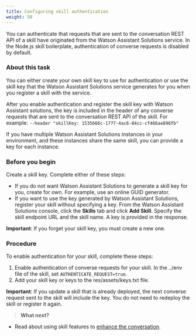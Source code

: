```yaml
---
title: Configuring skill authentication
weight: 50
---
```

You can authenticate that requests that are sent to the conversation REST API of a skill have originated from the Watson Assistant Solutions service.  In the Node.js skill boilerplate, authentication of converse requests is disabled by default.

### About this task
You can either create your own skill key to use for authentication or use the skill key that the Watson Assistant Solutions service generates for you when you register a skill with the service.

After you enable authentication and register the skill key with Watson Assistant solutions, the key is included in the header of any converse requests that are sent to the conversation REST API of the skill.  For example:
`--header "skillKey: 1535666c-1777-4ac6-84cc-cf466ae896fb"`

If you have multiple Watson Assistant Solutions instances in your environment, and these instances share the same skill, you can provide a key for each instance.

### Before you begin
Create a skill key.  Complete either of these steps:
- If you do not want Watson Assistant Solutions to generate a skill key for you, create for own. For example, use an online GUID generator.
- If you want to use the key generated by Watson Assistant Solutions, register your skill without specifying a key. From the Watson Assistant Solutions console, click the **Skills** tab and click **Add Skill**.  Specify the skill endpoint URL and the skill name. A key is provided in the response.

**Important**:  If you forget your skill key, you must create a new one.

### Procedure
To enable authentication for your skill, complete these steps:
1. Enable authentication of converse requests for your skill.  In the ../env file of the skill, set `AUTHENTICATE_REQUEST=true`.
2. Add your skill key or keys to the res/assets/keys.txt file.

**Important**:  If you update a skill that is already deployed, the next converse request sent to the skill will include the key.  You do not need to redeploy the skill or register it again.

> **What next?**
- Read about using skill features to [enhance the conversation]({{site.baseurl}}/skill/skill_features).
